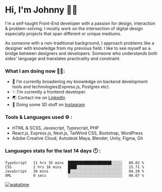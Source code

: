 # Hi, I'm Johnny 👋🧑‍

I'm a self-taught Front-End developer with a passion for design, interaction & problem-solving. I mostly work on the intersection of digital design especially projects that span different or unique mediums.

As someone with a non-traditional background, I approach problems like a designer with knowledge from my previous field. I like to see myself as a bridge between designers and developers. Someone who understands both sides' language and translates practicality and constraint.

### What I am doing now 🧑‍💻:

- 🔭 I’m currently broadening my knowledge on backend development tools and technologies(Express.js, Postgres etc).
- ✨ I'm currently a frontend developer.
- 🌏 Contact me on [LinkedIn](https://www.linkedin.com/in/johchai/)
- 🎨 Doing some 3D stuff on [Instagram](https://www.instagram.com/johnsaaz)

### Tools & Languages used ⚙️ :

- HTML & SCSS, Javascript, Typescript, PHP
- React.js, Express.js, Next.js, TailWind CSS, Bootstrap, WordPress
- Adobe Creative Cloud, Autodesk Maya, Blender, Unity, Figma, Git

### Languages stats for the last 14 days 🕛 :

<!--START_SECTION:waka-->

```text
TypeScript   11 hrs 35 mins  ████████████████████░░░░░   80.02 %
CSS          2 hrs 16 mins   ████░░░░░░░░░░░░░░░░░░░░░   15.71 %
JavaScript   36 mins         █░░░░░░░░░░░░░░░░░░░░░░░░   04.20 %
XML          0 secs          ░░░░░░░░░░░░░░░░░░░░░░░░░   00.07 %
```

<!--END_SECTION:waka-->

[![wakatime](https://wakatime.com/badge/user/0cd14e89-b357-451d-b5c1-4a79286fb5a6.svg)](https://wakatime.com/@0cd14e89-b357-451d-b5c1-4a79286fb5a6)
